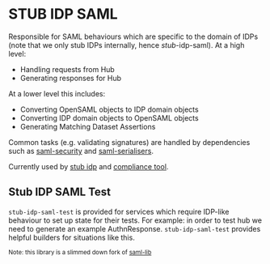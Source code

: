 STUB IDP SAML
=============

Responsible for SAML behaviours which are specific to the domain of IDPs (note that we only stub IDPs internally, hence *stub*-idp-saml). At a high level:

* Handling requests from Hub
* Generating responses for Hub

At a lower level this includes:

* Converting OpenSAML objects to IDP domain objects
* Converting IDP domain objects to OpenSAML objects
* Generating Matching Dataset Assertions

Common tasks (e.g. validating signatures) are handled by dependencies such as [saml-security](https://github.gds/gds/saml-security) and [saml-serialisers](https://github.gds/gds/saml-serialisers).

Currently used by [stub idp](https://github.gds/gds/ida-stub-idp) and [compliance tool](https://github.gds/gds/ida-compliance-tool).

Stub IDP SAML Test
------------------

`stub-idp-saml-test` is provided for services which require IDP-like behaviour to set up state for their tests. For example: in order to test hub we need to generate an example AuthnResponse.
`stub-idp-saml-test` provides helpful builders for situations like this.

<small>Note: this library is a slimmed down fork of [saml-lib](https://github.gds/gds/saml-lib)</small>

